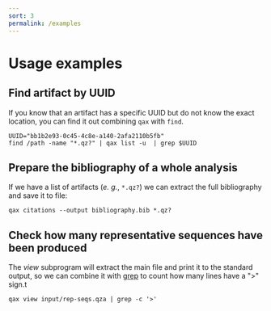 ```yaml
---
sort: 3
permalink: /examples
---
```

# Usage examples

## Find artifact by UUID

If you know that an artifact has a specific UUID but do not know the exact location, you can
find it out combining `qax` with `find`.  

```
UUID="bb1b2e93-0c45-4c8e-a140-2afa2110b5fb"
find /path -name "*.qz?" | qax list -u  | grep $UUID
```

## Prepare the bibliography of a whole analysis

If we have a list of artifacts (_e. g._, `*.qz?`) we can extract the full bibliography and save it to file:
```
qax citations --output bibliography.bib *.qz?
```

## Check how many representative sequences have been produced

The _view_ subprogram will extract the main file and print it to the standard output, so we can combine 
it with [grep](https://linux.die.net/man/1/grep) to count how many lines have a ">" sign.t
```
qax view input/rep-seqs.qza | grep -c '>'
```

